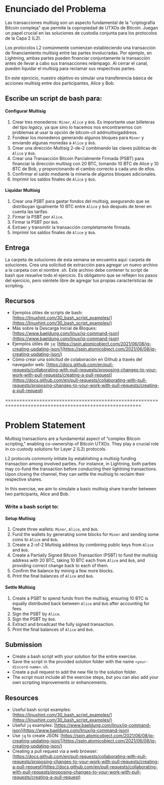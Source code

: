 
# Enunciado del Problema

Las transacciones multisig son un aspecto fundamental de la "criptografía Bitcoin compleja" que permite la copropiedad de UTXOs de Bitcoin. Juegan un papel crucial en las soluciones de custodia conjunta para los protocolos de la Capa 2 (L2).

Los protocolos L2 comúnmente comienzan estableciendo una transacción de financiamiento multisig entre las partes involucradas. Por ejemplo, en Lightning, ambas partes pueden financiar conjuntamente la transacción antes de llevar a cabo sus transacciones relámpago. Al cerrar el canal, pueden liquidar el multisig para reclamar sus respectivas partes.

En este ejercicio, nuestro objetivo es simular una transferencia básica de acciones multisig entre dos participantes, Alice y Bob.

## Escribe un script de bash para:

#### Configurar Multisig
1. Crear tres monederos: `Miner`, `Alice` y `Bob`. Es importante usar billeteras del tipo *legacy*, ya que sino lo hacemos nos encontraremos con problemas al usar la opción de bitcoin-cli addmultisigaddress.
2. Fondear los monederos generando algunos bloques para `Miner` y enviando algunas monedas a `Alice` y `Bob`.
3. Crear una dirección Multisig 2-de-2 combinando las claves públicas de `Alice` y `Bob`.
4. Crear una Transacción Bitcoin Parcialmente Firmada (PSBT) para financiar la dirección multisig con 20 BTC, tomando 10 BTC de Alice y 10 BTC de Bob, y proporcionando el cambio correcto a cada uno de ellos.
5. Confirmar el saldo mediante la minería de algunos bloques adicionales.
6. Imprimir los saldos finales de `Alice` y `Bob`.
   
#### Liquidar Multisig
1. Crear una PSBT para gastar fondos del multisig, asegurando que se distribuyan igualmente 10 BTC entre `Alice` y `Bob` después de tener en cuenta las tarifas.
2. Firmar la PSBT por `Alice`.
3. Firmar la PSBT por `Bob`.
4. Extraer y transmitir la transacción completamente firmada.
5. Imprimir los saldos finales de `Alice` y `Bob`.

## Entrega

La carpeta de soluciones de esta semana se encuentra aquí: carpeta de soluciones.
Crea una solicitud de extracción para agregar un nuevo archivo a la carpeta con el nombre <tu-nombre-en-Discord>.sh.
Este archivo debe contener tu script de bash que resuelve todo el ejercicio.
Es obligatorio que se reflejen los pasos del ejercicio, pero siéntete libre de agregar tus propias características de scripting.

## Recursos

- Ejemplos útiles de scripts de bash: [https://linuxhint.com/30_bash_script_examples/](https://linuxhint.com/30_bash_script_examples/)
- Más sobre la Descarga Inicial de Bloques: [https://www.baeldung.com/linux/jq-command-json](https://www.baeldung.com/linux/jq-command-json)
- Ejemplos útiles de `jq`:  [https://spin.atomicobject.com/2021/06/08/jq-creating-updating-json/](https://spin.atomicobject.com/2021/06/08/jq-creating-updating-json/)
- Cómo crear una solicitud de colaboración en Github a través del navegador web: [https://docs.github.com/en/pull-requests/collaborating-with-pull-requests/proposing-changes-to-your-work-with-pull-requests/creating-a-pull-request](https://docs.github.com/en/pull-requests/collaborating-with-pull-requests/proposing-changes-to-your-work-with-pull-requests/creating-a-pull-request)

======================================================================================================

# Problem Statement

Multisig transactions are a fundamental aspect of "complex Bitcoin scripting," enabling co-ownership of Bitcoin UTXOs. They play a crucial role in co-custody solutions for Layer 2 (L2) protocols.

L2 protocols commonly initiate by establishing a multisig funding transaction among involved parties. For instance, in Lightning, both parties may co-fund the transaction before conducting their lightning transactions. Upon closing the channel, they can settle the multisig to reclaim their respective shares.

In this exercise, we aim to simulate a basic multisig share transfer between two participants, Alice and Bob.

### Write a bash script to:

#### Setup Multisig

1. Create three wallets: `Miner`, `Alice`, and `Bob`.
2. Fund the wallets by generating some blocks for `Miner` and sending some coins to `Alice` and `Bob`.
3. Create a 2-of-2 Multisig address by combining public keys from `Alice` and `Bob`.
4. Create a Partially Signed Bitcoin Transaction (PSBT) to fund the multisig address with 20 BTC, taking 10 BTC each from `Alice` and `Bob`, and providing correct change back to each of them.
5. Confirm the balance by mining a few more blocks.
6. Print the final balances of `Alice` and `Bob`.

#### Settle Multisig

1. Create a PSBT to spend funds from the multisig, ensuring 10 BTC is equally distributed back between `Alice` and `Bob` after accounting for fees.
2. Sign the PSBT by `Alice`.
3. Sign the PSBT by `Bob`.
4. Extract and broadcast the fully signed transaction.
5. Print the final balances of `Alice` and `Bob`.

## Submission

- Create a bash script with your solution for the entire exercise.
- Save the script in the provided solution folder with the name `<your-discord-name>.sh`.
- Create a pull request to add the new file to the solution folder.
- The script must include all the exercise steps, but you can also add your own scripting improvements or enhancements.

## Resources

- Useful bash script examples: [https://linuxhint.com/30_bash_script_examples/](https://linuxhint.com/30_bash_script_examples/)
- Useful `jq` examples: [https://www.baeldung.com/linux/jq-command-json](https://www.baeldung.com/linux/jq-command-json)
- Use `jq` to create JSON: [https://spin.atomicobject.com/2021/06/08/jq-creating-updating-json/](https://spin.atomicobject.com/2021/06/08/jq-creating-updating-json/)
- Creating a pull request via a web browser: [https://docs.github.com/en/pull-requests/collaborating-with-pull-requests/proposing-changes-to-your-work-with-pull-requests/creating-a-pull-request](https://docs.github.com/en/pull-requests/collaborating-with-pull-requests/proposing-changes-to-your-work-with-pull-requests/creating-a-pull-request)
